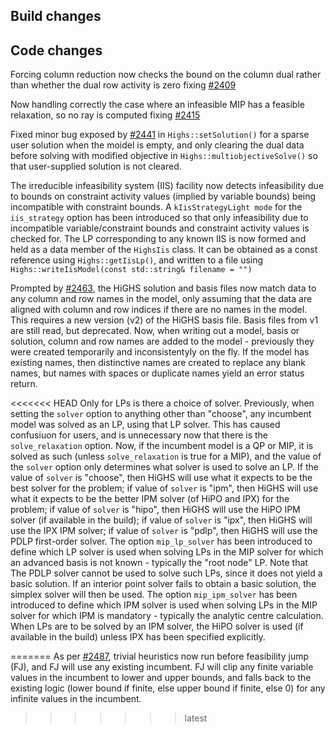 ## Build changes

## Code changes

Forcing column reduction now checks the bound on the column dual rather than whether the dual row activity is zero fixing [#2409](https://github.com/ERGO-Code/HiGHS/issues/2409)

Now handling correctly the case where an infeasible MIP has a feasible relaxation, so no ray is computed fixing [#2415](https://github.com/ERGO-Code/HiGHS/issues/2415)

Fixed minor bug exposed by [#2441](https://github.com/ERGO-Code/HiGHS/issues/2441) in `Highs::setSolution()` for a sparse user solution when the moidel is empty, and only clearing the dual data before solving with modified objective in `Highs::multiobjectiveSolve()` so that user-supplied solution is not cleared.

The irreducible infeasibility system (IIS) facility now detects infeasibility due to bounds on constraint activity values (implied by variable bounds) being incompatible with constraint bounds. A `kIisStrategyLight mode` for the `iis_strategy` option has been introduced so that only infeasibility due to incompatible variable/constraint bounds and constraint activity values is checked for. The LP corresponding to any known IIS is now formed and held as a data member of the `HighsIis` class. It can be obtained as a const reference using `Highs::getIisLp()`, and written to a file using `Highs::writeIisModel(const std::string& filename = "")`

Prompted by [#2463](https://github.com/ERGO-Code/HiGHS/issues/2463), the HiGHS solution and basis files now match data to any column and row names in the model, only assuming that the data are aligned with column and row indices if there are no names in the model. This requires a new version (v2) of the HiGHS basis file. Basis files from v1 are still read, but deprecated. Now, when writing out a model, basis or solution, column and row names are added to the model - previously they were created temporarily and inconsistentyly on the fly. If the model has existing names, then distinctive names are created to replace any blank names, but names with spaces or duplicate names yield an error status return.

<<<<<<< HEAD
Only for LPs is there a choice of solver. Previously, when setting the `solver` option to anything other than "choose", any incumbent model was solved as an LP, using that LP solver. This has caused confusiuon for users, and is unnecessary now that there is the `solve_relaxation` option. Now, if the incumbent model is a QP or MIP, it is solved as such (unless `solve_relaxation` is true for a MIP), and the value of the `solver` option only determines what solver is used to solve an LP. If the value of `solver` is "choose", then HiGHS will use what it expects to be the best solver for the problem; if value of `solver` is "ipm", then HiGHS will use what it expects to be the better IPM solver (of HiPO and IPX) for the problem; if value of `solver` is "hipo", then HiGHS will use the HiPO IPM solver (if available in the build); if value of `solver` is "ipx", then HiGHS will use the IPX IPM solver; if value of `solver` is "pdlp", then HiGHS will use the PDLP first-order solver. The option `mip_lp_solver` has been introduced to define which LP solver is used when solving LPs in the MIP solver for which an advanced basis is not known - typically the "root node" LP. Note that The PDLP solver cannot be used to solve such LPs, since it does not yield a basic solution. If an interior point solver fails to obtain a basic solution, the simplex solver will then be used. The option `mip_ipm_solver` has been introduced to define which IPM solver is used when solving LPs in the MIP solver for which IPM is mandatory - typically the analytic centre calculation. When LPs are to be solved by an IPM solver, the HiPO solver is used (if available in the build) unless IPX has been specified explicitly. 

=======
As per [#2487](https://github.com/ERGO-Code/HiGHS/issues/2487), trivial heuristics now run before feasibility jump (FJ), and FJ will use any existing incumbent. FJ will clip any finite variable values in the incumbent to lower and upper bounds, and falls back to the existing logic (lower bound if finite, else upper bound if finite, else 0) for any infinite values in the incumbent.
>>>>>>> latest
